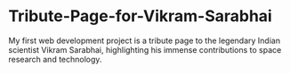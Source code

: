 # Tribute-Page-for-Vikram-Sarabhai
My first web development project is a tribute page to the legendary Indian scientist Vikram Sarabhai, highlighting his immense contributions to space research and technology.
